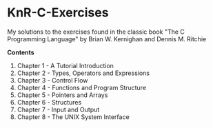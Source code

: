 # KnR-C-Exercises
My solutions to the exercises found in the classic book "The C Programming Language" by Brian W. Kernighan and Dennis M. Ritchie

__Contents__
1. Chapter 1 - A Tutorial Introduction
2. Chapter 2 - Types, Operators and Expressions
3. Chapter 3 - Control Flow
4. Chapter 4 - Functions and Program Structure
5. Chapter 5 - Pointers and Arrays
6. Chapter 6 - Structures
7. Chapter 7 - Input and Output
8. Chapter 8 - The UNIX System Interface
